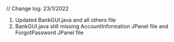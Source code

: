 // Change log: 23/1/2022
1. Updated BankGUI.java and all others file
2. BankGUI.java still missing AccountInformation JPanel file and ForgotPassword JPanel file
